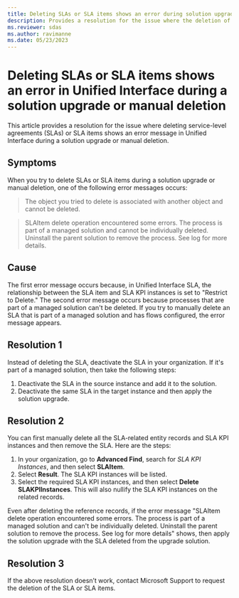 ```yaml
---
title: Deleting SLAs or SLA items shows an error during solution upgrade or manual deletion
description: Provides a resolution for the issue where the deletion of SLAs or SLA items shows error messages in Unified Interface during a solution upgrade or manual deletion in Dynamics 365 Customer Service.
ms.reviewer: sdas
ms.author: ravimanne
ms.date: 05/23/2023
---
```

# Deleting SLAs or SLA items shows an error in Unified Interface during a solution upgrade or manual deletion

This article provides a resolution for the issue where deleting service-level agreements (SLAs) or SLA items shows an error message in Unified Interface during a solution upgrade or manual deletion.

## Symptoms

When you try to delete SLAs or SLA items during a solution upgrade or manual deletion, one of the following error messages occurs:

> The object you tried to delete is associated with another object and cannot be deleted.

> SLAItem delete operation encountered some errors. The process is part of a managed solution and cannot be individually deleted. Uninstall the parent solution to remove the process. See log for more details.

## Cause

The first error message occurs because, in Unified Interface SLA, the relationship between the SLA item and SLA KPI instances is set to "Restrict to Delete." The second error message occurs because processes that are part of a managed solution can't be deleted. If you try to manually delete an SLA that is part of a managed solution and has flows configured, the error message appears.

## Resolution 1

Instead of deleting the SLA, deactivate the SLA in your organization. If it's part of a managed solution, then take the following steps:

1. Deactivate the SLA in the source instance and add it to the solution.
1. Deactivate the same SLA in the target instance and then apply the solution upgrade.

## Resolution 2

You can first manually delete all the SLA-related entity records and SLA KPI instances and then remove the SLA. Here are the steps:

1. In your organization, go to **Advanced Find**, search for *SLA KPI Instances*, and then select **SLAItem**.
1. Select **Result**. The SLA KPI instances will be listed.
1. Select the required SLA KPI instances, and then select **Delete SLAKPIInstances**. This will also nullify the SLA KPI instances on the related records.

Even after deleting the reference records, if the error message "SLAItem delete operation encountered some errors. The process is part of a managed solution and can't be individually deleted. Uninstall the parent solution to remove the process. See log for more details" shows, then apply the solution upgrade with the SLA deleted from the upgrade solution.

## Resolution 3

If the above resolution doesn’t work, contact Microsoft Support to request the deletion of the SLA or SLA items.
